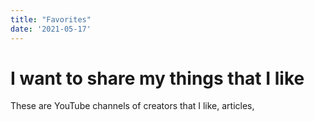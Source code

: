 ```yaml
---
title: "Favorites"
date: '2021-05-17'
---
```


# I want to share my things that I like
These are YouTube channels of creators that I like, articles, 